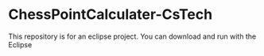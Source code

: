 # ChessPointCalculater-CsTech

This repository is for an eclipse project. You can download and run with the Eclipse
